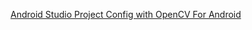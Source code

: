 [Android Studio Project Config with OpenCV For Android](https://sriraghu.com/2017/03/11/opencv-in-android-an-introduction-part-1/)
